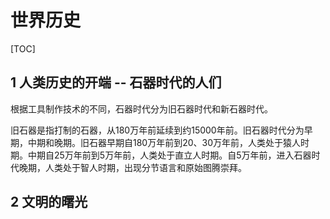 # 世界历史

[TOC]


## 1 人类历史的开端 -- 石器时代的人们

根据工具制作技术的不同，石器时代分为旧石器时代和新石器时代。

旧石器是指打制的石器，从180万年前延续到约15000年前。旧石器时代分为早期，中期和晚期。旧石器早期自180万年前到20、30万年前，人类处于猿人时期。中期自25万年前到5万年前，人类处于直立人时期。自5万年前，进入石器时代晚期，人类处于智人时期，出现分节语言和原始图腾崇拜。

## 2 文明的曙光


